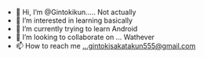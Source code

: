 - 👋 Hi, I’m @Gintokikun..... Not actually
- 👀 I’m interested in learning basically
- 🌱 I’m currently trying to learn Android
- 💞️ I’m looking to collaborate on ... Wathever
- 📫 How to reach me ...gintokisakatakun555@gmail.com

<!---
Gintokikun/Gintokikun is a ✨ special ✨ repository because its `README.md` (this file) appears on your GitHub profile.
You can click the Preview link to take a look at your changes.
--->
